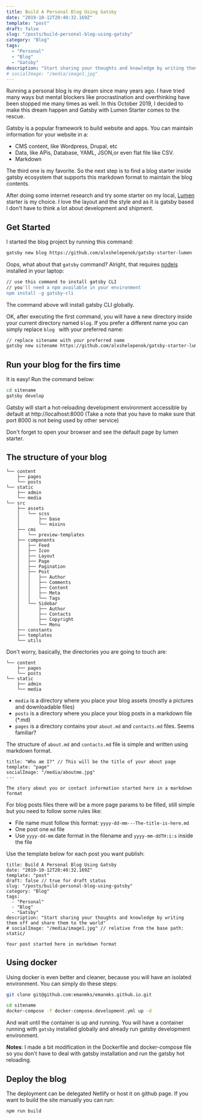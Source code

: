 ```yaml
---
title: Build A Personal Blog Using Gatsby
date: "2019-10-12T20:40:32.169Z"
template: "post"
draft: false
slug: "/posts/build-personal-blog-using-gatsby"
category: "Blog"
tags:
  - "Personal"
  - "Blog"
  - "Gatsby"
description: "Start sharing your thoughts and knowledge by writing them off and share them to the world"
# socialImage: "/media/image1.jpg"
---
```


Running a personal blog is my dream since many years ago. I have tried many ways but mental blockers like procrastination and overthinking have been stopped me many times as well.
In this October 2019, I decided to make this dream happen and Gatsby with Lumen Starter comes to the rescue.

Gatsby is a popular framework to build website and apps. You can maintain information for your website in a:

- CMS content, like Wordpress, Drupal, etc
- Data, like APis, Database, YAML, JSON,or even flat file like CSV.
- Markdown

The third one is my favorite. So the next step is to find a blog starter inside gatsby ecosystem that supports this markdown format to maintain the blog contents.

After doing some internet research and try some starter on my local, [Lumen](https://github.com/alxshelepenok/gatsby-starter-lumen) starter is my choice.
I love the layout and the style and as it is gatsby based I don't have to think a lot about development and shipment.

## Get Started

I started the blog project by running this command:

```bash
gatsby new blog https://github.com/alxshelepenok/gatsby-starter-lumen
```

Oops, what about that `gatsby` command? Alright, that requires [nodejs](https://nodejs.org/en/download/) installed in your laptop:

```bash
// use this command to install gatsby CLI
// you'll need a npm available in your environment
npm install -g gatsby-cli
```

The command above will install gatsby CLI globally.

OK, after executing the first command, you will have a new directory inside your current directory named `blog`. If you prefer a different name you can simply replace `blog ` with your preferred name:

```bash
// replace sitename with your preferred name
gatsby new sitename https://github.com/alxshelepenok/gatsby-starter-lumen
``` 

## Run your blog for the firs time

It is easy! Run the command below:

```bash
cd sitename
gatsby develop
```

Gatsby will start a hot-reloading development environment accessible by default at http://localhost:8000
(Take a note that you have to make sure that port 8000 is not being used by other service)

Don't forget to open your browser and see the default page by lumen starter.

## The structure of your blog

```
└── content
    ├── pages
    └── posts
└── static
    ├── admin
    └── media
└── src
    ├── assets
    │   └── scss
    │       ├── base
    │       └── mixins
    ├── cms
    │   └── preview-templates
    ├── components
    │   ├── Feed
    │   ├── Icon
    │   ├── Layout
    │   ├── Page
    │   ├── Pagination
    │   ├── Post
    │   │   ├── Author
    │   │   ├── Comments
    │   │   ├── Content
    │   │   ├── Meta
    │   │   └── Tags
    │   └── Sidebar
    │       ├── Author
    │       ├── Contacts
    │       ├── Copyright
    │       └── Menu
    ├── constants
    ├── templates
    └── utils
```

Don't worry, basically, the directories you are going to touch are:

```
└── content
    ├── pages
    └── posts
└── static
    ├── admin
    └── media
```

- `media` is a directory where you place your blog assets (mostly a pictures and downloadable files)
- `posts` is a directory where you place your blog posts in a markdown file (*.md)
- `pages` is a directory contains your `about.md` and `contacts.md` files. Seems familiar?

The structure of `about.md` and `contacts.md` file is simple and written using markdown format.

```
title: "Who am I?" // This will be the title of your about page
template: "page"
socialImage: "/media/aboutme.jpg"
---

The story about you or contact information started here in a markdown format
```

For blog posts files there will be a more page params to be filled, still simple but you need to follow some rules like:

- File name must follow this format: `yyyy-dd-mm---The-title-is-here.md`
- One post one `md` file
- Use `yyyy-dd-mm` date format in the filename and `yyyy-mm-ddTH:i:s` inside the file

Use the template below for each post you want publish:
```
title: Build A Personal Blog Using Gatsby
date: "2019-10-12T20:40:32.169Z"
template: "post"
draft: false // true for draft status
slug: "/posts/build-personal-blog-using-gatsby"
category: "Blog"
tags:
  - "Personal"
  - "Blog"
  - "Gatsby"
description: "Start sharing your thoughts and knowledge by writing them off and share them to the world"
# socialImage: "/media/image1.jpg" // relative from the base path: static/

Your post started here in markdown format
```

## Using docker

Using docker is even better and cleaner, because you will have an isolated environment. You can simply do these steps:

```bash
git clone git@github.com:emanmks/emanmks.github.io.git

cd sitename
docker-compose -f docker-compose.development.yml up -d
```

And wait until the container is up and running. You will have a container running with `gatsby` installed globally and already run gatsby development environment.

**Notes**: I made a bit modification in the Dockerfile and docker-compose file so you don't have to deal with gatsby installation and run the gatsby hot reloading.

## Deploy the blog

The deployment can be delegated Netlify or host it on github page. If you want to build the site manually you can run:
```bash
npm run build
```
